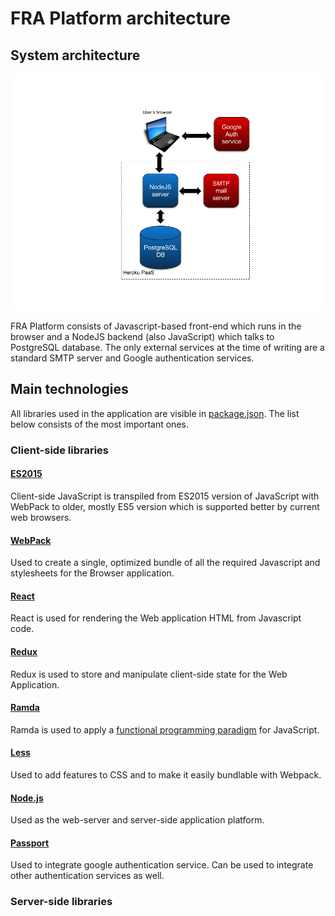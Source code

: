 # FRA Platform architecture

## System architecture

![hela-architecture](img/fra-platform-architecture.png)

FRA Platform consists of Javascript-based front-end which runs in the
browser and a NodeJS backend (also JavaScript) which talks to
PostgreSQL database. The only external services at the time of writing
are a standard SMTP server and Google authentication services.


## Main technologies

All libraries used in the application are visible in
[package.json](../package.json). The list below consists of the most
important ones.

### Client-side libraries

#### [ES2015](http://www.ecma-international.org/ecma-262/6.0/)

Client-side JavaScript is transpiled from ES2015 version of JavaScript
with WebPack to older, mostly ES5 version
which is supported better by current web browsers.

#### [WebPack](https://webpack.js.org/)

Used to create a single, optimized bundle of all the required Javascript and
stylesheets for the Browser application.

#### [React](https://facebook.github.io/react/)

React is used for rendering the Web application HTML from Javascript
code.

#### [Redux](https://redux.js.org/)

Redux is used to store and manipulate client-side state for the Web
Application.

#### [Ramda](http://ramdajs.com/docs/)

Ramda is used to apply a [functional programming
paradigm](https://en.wikipedia.org/wiki/Functional_programming) for
JavaScript.

#### [Less](http://lesscss.org/)

Used to add features to CSS and to make it easily bundlable with
Webpack.

#### [Node.js](https://nodejs.org/en/docs/)

Used as the web-server and server-side application platform.

#### [Passport](http://www.passportjs.org/docs/)

Used to integrate google authentication service. Can be used to
integrate other authentication services as well.

### Server-side libraries

